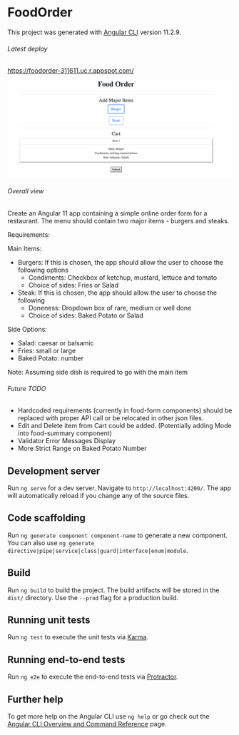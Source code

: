 # FoodOrder

This project was generated with [Angular CLI](https://github.com/angular/angular-cli) version 11.2.9.

###### Latest deploy

https://foodorder-311611.uc.r.appspot.com/

![image](./images/menu-page.png)

###### Overall view

Create an Angular 11 app containing a simple online order form for a restaurant. The menu
should contain two major items - burgers and steaks.

Requirements:

Main Items:
- Burgers: If this is chosen, the app should allow the user to choose the following options
    - Condiments: Checkbox of ketchup, mustard, lettuce and tomato
    - Choice of sides: Fries or Salad
- Steak: If this is chosen, the app should allow the user to choose the following
    - Doneness: Dropdown box of rare, medium or well done
    - Choice of sides: Baked Potato or Salad
    
Side Options:
- Salad: caesar or balsamic
- Fries: small or large
- Baked Potato: number
    
Note: Assuming side dish is required to go with the main item

###### Future TODO

- Hardcoded requirements (currently in food-form components) should be replaced with proper API call or be relocated in other json files.
- Edit and Delete item from Cart could be added. (Potentially adding Mode into food-summary component) 
- Validator Error Messages Display
- More Strict Range on Baked Potato Number

## Development server

Run `ng serve` for a dev server. Navigate to `http://localhost:4200/`. The app will automatically reload if you change any of the source files.

## Code scaffolding

Run `ng generate component component-name` to generate a new component. You can also use `ng generate directive|pipe|service|class|guard|interface|enum|module`.

## Build

Run `ng build` to build the project. The build artifacts will be stored in the `dist/` directory. Use the `--prod` flag for a production build.

## Running unit tests

Run `ng test` to execute the unit tests via [Karma](https://karma-runner.github.io).

## Running end-to-end tests

Run `ng e2e` to execute the end-to-end tests via [Protractor](http://www.protractortest.org/).

## Further help

To get more help on the Angular CLI use `ng help` or go check out the [Angular CLI Overview and Command Reference](https://angular.io/cli) page.

